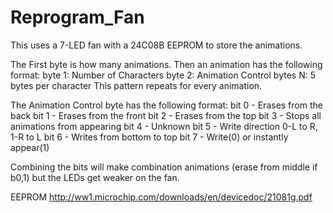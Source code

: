 # Reprogram_Fan

This uses a 7-LED fan with a 24C08B EEPROM to store the animations.

The First byte is how many animations. Then an animation has the following format:
byte 1: Number of Characters
byte 2: Animation Control
bytes N: 5 bytes per character
This pattern repeats for every animation.

The Animation Control byte has the following format:
bit 0 - Erases from the back
bit 1 - Erases from the front
bit 2 - Erases from the top
bit 3 - Stops all animations from appearing
bit 4 - Unknown
bit 5 - Write direction 0-L to R, 1-R to L
bit 6 - Writes from bottom to top
bit 7 - Write(0) or instantly appear(1)

Combining the bits will make combination animations (erase from middle if b0,1) but the LEDs get weaker on the fan.

EEPROM
http://ww1.microchip.com/downloads/en/devicedoc/21081g.pdf